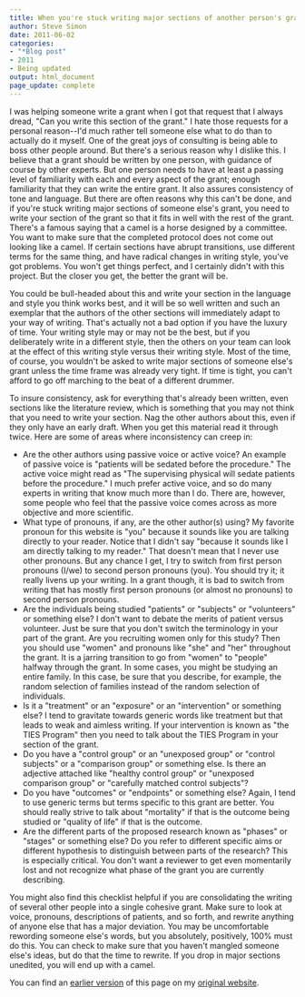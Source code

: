 ```yaml
---
title: When you're stuck writing major sections of another person's grant
author: Steve Simon
date: 2011-06-02
categories:
- "*Blog post"
- 2011
- Being updated
output: html_document
page_update: complete
---
```


I was helping someone write a grant when I got that request that I always dread, "Can you write this section of the grant." I hate those requests for a personal reason--I'd much rather tell someone else what to do than to actually do it myself. One of the great joys of consulting is being able to boss other people around. But there's a serious reason why I dislike this. I believe that a grant should be written by one person, with guidance of course by other experts. But one person needs to have at least a passing level of familiarity with each and every aspect of the grant; enough familiarity that they can write the entire grant. It also assures consistency of tone and language. But there are often reasons why this can't be done, and if you're stuck writing major sections of someone else's grant, you need to write your section of the grant so that it fits in well with the rest of the grant. There's a famous saying that a camel is a horse designed by a committee. You want to make sure that the completed protocol does not come out looking like a camel. If certain sections have abrupt transitions, use different terms for the same thing, and have radical changes in writing style, you've got problems. You won't get things perfect, and I certainly didn't with this project. But the closer you get, the better the grant will be.

<!---More--->

You could be bull-headed about this and write your section in the language and style you think works best, and it will be so well written and such an exemplar that the authors of the other sections will immediately adapt to your way of writing. That's actually not a bad option if you have the luxury of time. Your writing style may or may not be the best, but if you deliberately write in a different style, then the others on your team can look at the effect of this writing style versus their writing style. Most of the time, of course, you wouldn't be asked to write major sections of someone else's grant unless the time frame was already very tight. If time is tight, you can't afford to go off marching to the beat of a different drummer.

To insure consistency, ask for everything that's already been written, even sections like the literature review, which is something that you may not think that you need to write your section. Nag the other authors about this, even if they only have an early draft. When you get this material read it through twice. Here are some of areas where inconsistency can creep in:

+ Are the other authors using passive voice or active voice? An example of passive voice is "patients will be sedated before the procedure." The active voice might read as "The supervising physical will sedate patients before the procedure." I much prefer active voice, and so do many experts in writing that know much more than I do. There are, however, some people who feel that the passive voice comes across as more objective and more scientific.
+ What type of pronouns, if any, are the other author(s) using? My favorite pronoun for this website is "you" because it sounds like you are talking directly to your reader. Notice that I didn't say "because it sounds like I am directly talking to my reader." That doesn't mean that I never use other pronouns. But any chance I get, I try to switch from first person pronouns (I/we) to second person pronouns (you). You should try it; it really livens up your writing. In a grant though, it is bad to switch from writing that has mostly first person pronouns (or almost no pronouns) to second person pronouns.
+ Are the individuals being studied "patients" or "subjects" or "volunteers" or something else? I don't want to debate the merits of patient versus volunteer. Just be sure that you don't switch the terminology in your part of the grant. Are you recruiting women only for this study? Then you should use "women" and pronouns like "she" and "her" throughout the grant. It is a jarring transition to go from "women" to "people" halfway through the grant. In some cases, you might be studying an entire family. In this case, be sure that you describe, for example, the random selection of families instead of the random selection of individuals.
+ Is it a "treatment" or an "exposure" or an "intervention" or something else? I tend to gravitate towards generic words like treatment but that leads to weak and aimless writing. If your intervention is known as "the TIES Program" then you need to talk about the TIES Program in your section of the grant.
+ Do you have a "control group" or an "unexposed group" or "control subjects" or a "comparison group" or something else. Is there an adjective attached like "healthy control group" or "unexposed comparison group" or "carefully matched control subjects"?
+ Do you have "outcomes" or "endpoints" or something else? Again, I tend to use generic terms but terms specific to this grant are better. You should really strive to talk about "mortality" if that is the outcome being studied or "quality of life" if that is the outcome.
+ Are the different parts of the proposed research known as "phases" or "stages" or something else? Do you refer to different specific aims or different hypothesis to distinguish between parts of the research? This is especially critical. You don't want a reviewer to get even momentarily lost and not recognize what phase of the grant you are currently describing.

You might also find this checklist helpful if you are consolidating the writing of several other people into a single cohesive grant. Make sure to look at voice, pronouns, descriptions of patients, and so forth, and rewrite anything of anyone else that has a major deviation. You may be uncomfortable rewording someone else's words, but you absolutely, positively, 100% must do this. You can check to make sure that you haven't mangled someone else's ideas, but do that the time to rewrite. If you drop in major sections unedited, you will end up with a camel.

You can find an [earlier version][sim1] of this page on my [original website][sim2].

[sim1]: http://www.pmean.com/11/AnotherPersonsGrant.html
[sim2]: http://www.pmean.com/original_site.html 
